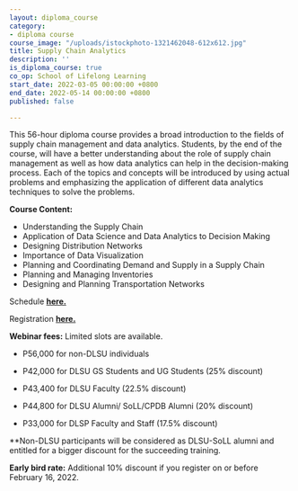 ```yaml
---
layout: diploma_course
category:
- diploma course
course_image: "/uploads/istockphoto-1321462048-612x612.jpg"
title: Supply Chain Analytics
description: ''
is_diploma_course: true
co_op: School of Lifelong Learning
start_date: 2022-03-05 00:00:00 +0800
end_date: 2022-05-14 00:00:00 +0800
published: false

---
```

This 56-hour diploma course provides a broad introduction to the fields of supply chain management and data analytics. Students, by the end of the course, will have a better understanding about the role of supply chain management as well as how data analytics can help in the decision-making process. Each of the topics and concepts will be introduced by using actual problems and emphasizing the application of different data analytics techniques to solve the problems.

**Course Content:**

* Understanding the Supply Chain
* Application of Data Science and Data Analytics to Decision Making
* Designing Distribution Networks
* Importance of Data Visualization
* Planning and Coordinating Demand and Supply in a Supply Chain
* Planning and Managing Inventories
* Designing and Planning Transportation Networks

Schedule [**here.**](https://bit.ly/SupplyChainAnalytics2022)

Registration [**here.**](https://forms.gle/rkQ3Qaq4pXqm3ceeA)

**Webinar fees:** Limited slots are available.

* P56,000 for non-DLSU individuals


* P42,000 for DLSU GS Students and UG Students (25% discount)


* P43,400 for DLSU Faculty (22.5% discount)


* P44,800 for DLSU Alumni/ SoLL/CPDB Alumni (20% discount)
* P33,000 for DLSP Faculty and Staff (17.5% discount)

\**Non-DLSU participants will be considered as DLSU-SoLL alumni and entitled for a bigger discount for the succeeding training. 

**Early bird rate:** Additional 10% discount if you register on or before February 16, 2022.